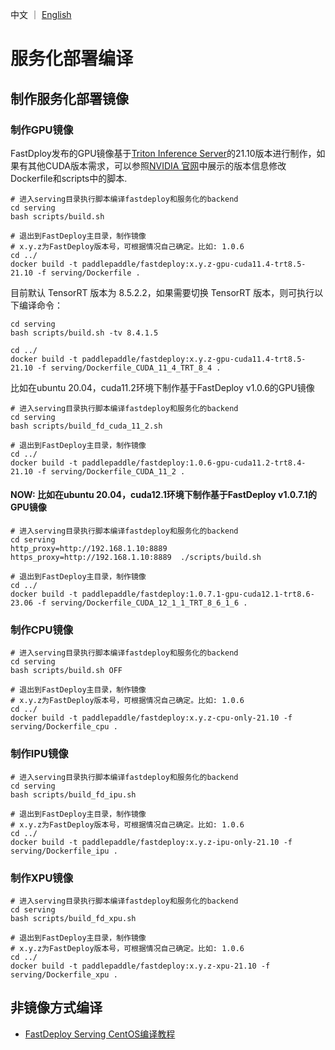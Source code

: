 中文 ｜ [English](../EN/compile-en.md)
# 服务化部署编译

## 制作服务化部署镜像

### 制作GPU镜像

FastDploy发布的GPU镜像基于[Triton Inference Server](https://github.com/triton-inference-server/server)的21.10版本进行制作，如果有其他CUDA版本需求，可以参照[NVIDIA 官网](https://docs.nvidia.com/deeplearning/frameworks/support-matrix/index.html)中展示的版本信息修改Dockerfile和scripts中的脚本.

```
# 进入serving目录执行脚本编译fastdeploy和服务化的backend
cd serving
bash scripts/build.sh

# 退出到FastDeploy主目录，制作镜像
# x.y.z为FastDeploy版本号，可根据情况自己确定。比如: 1.0.6
cd ../
docker build -t paddlepaddle/fastdeploy:x.y.z-gpu-cuda11.4-trt8.5-21.10 -f serving/Dockerfile .
```

目前默认 TensorRT 版本为 8.5.2.2，如果需要切换 TensorRT 版本，则可执行以下编译命令：

```
cd serving
bash scripts/build.sh -tv 8.4.1.5

cd ../
docker build -t paddlepaddle/fastdeploy:x.y.z-gpu-cuda11.4-trt8.5-21.10 -f serving/Dockerfile_CUDA_11_4_TRT_8_4 .
```

比如在ubuntu 20.04，cuda11.2环境下制作基于FastDeploy v1.0.6的GPU镜像
```
# 进入serving目录执行脚本编译fastdeploy和服务化的backend
cd serving
bash scripts/build_fd_cuda_11_2.sh

# 退出到FastDeploy主目录，制作镜像
cd ../
docker build -t paddlepaddle/fastdeploy:1.0.6-gpu-cuda11.2-trt8.4-21.10 -f serving/Dockerfile_CUDA_11_2 .
```
#### **NOW: 比如在ubuntu 20.04，cuda12.1环境下制作基于FastDeploy v1.0.7.1的GPU镜像**
```
# 进入serving目录执行脚本编译fastdeploy和服务化的backend
cd serving
http_proxy=http://192.168.1.10:8889 https_proxy=http://192.168.1.10:8889  ./scripts/build.sh

# 退出到FastDeploy主目录，制作镜像
cd ../
docker build -t paddlepaddle/fastdeploy:1.0.7.1-gpu-cuda12.1-trt8.6-23.06 -f serving/Dockerfile_CUDA_12_1_1_TRT_8_6_1_6 .
```

### 制作CPU镜像

```
# 进入serving目录执行脚本编译fastdeploy和服务化的backend
cd serving
bash scripts/build.sh OFF

# 退出到FastDeploy主目录，制作镜像
# x.y.z为FastDeploy版本号，可根据情况自己确定。比如: 1.0.6
cd ../
docker build -t paddlepaddle/fastdeploy:x.y.z-cpu-only-21.10 -f serving/Dockerfile_cpu .
```

### 制作IPU镜像

```
# 进入serving目录执行脚本编译fastdeploy和服务化的backend
cd serving
bash scripts/build_fd_ipu.sh

# 退出到FastDeploy主目录，制作镜像
# x.y.z为FastDeploy版本号，可根据情况自己确定。比如: 1.0.6
cd ../
docker build -t paddlepaddle/fastdeploy:x.y.z-ipu-only-21.10 -f serving/Dockerfile_ipu .
```

### 制作XPU镜像

```
# 进入serving目录执行脚本编译fastdeploy和服务化的backend
cd serving
bash scripts/build_fd_xpu.sh

# 退出到FastDeploy主目录，制作镜像
# x.y.z为FastDeploy版本号，可根据情况自己确定。比如: 1.0.6
cd ../
docker build -t paddlepaddle/fastdeploy:x.y.z-xpu-21.10 -f serving/Dockerfile_xpu .
```

## 非镜像方式编译

- [FastDeploy Serving CentOS编译教程](./compile_without_docker_centos.md)
